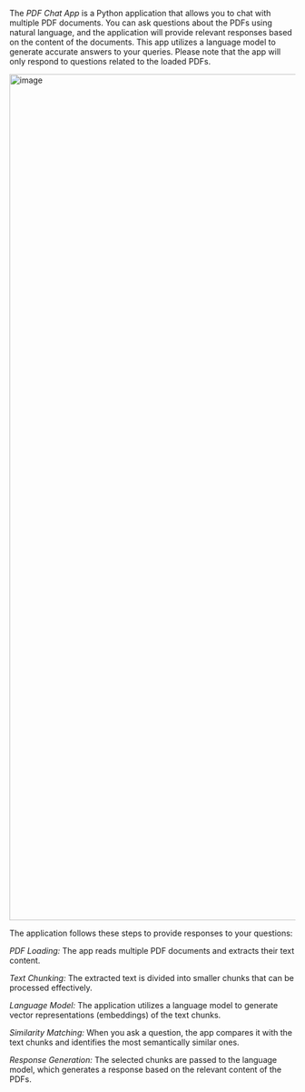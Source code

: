 The *PDF Chat App* is a Python application that allows you to chat with multiple PDF documents. You can ask questions about the PDFs using natural language, and the application will provide relevant responses based on the content of the documents. This app utilizes a language model to generate accurate answers to your queries. Please note that the app will only respond to questions related to the loaded PDFs. 

<img width="2684" height="1489" alt="image" src="https://github.com/user-attachments/assets/cc5bdd18-7328-48eb-85a7-445eec79a159" />




The application follows these steps to provide responses to your questions:

*PDF Loading:* The app reads multiple PDF documents and extracts their text content.

*Text Chunking:* The extracted text is divided into smaller chunks that can be processed effectively.

*Language Model:* The application utilizes a language model to generate vector representations (embeddings) of the text chunks.

*Similarity Matching:* When you ask a question, the app compares it with the text chunks and identifies the most semantically similar ones.

*Response Generation:* The selected chunks are passed to the language model, which generates a response based on the relevant content of the PDFs.
